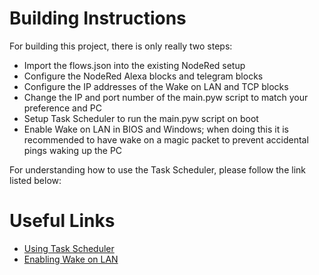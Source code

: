 # Building Instructions

For building this project, there is only really two steps:
- Import the flows.json into the existing NodeRed setup
- Configure the NodeRed Alexa blocks and telegram blocks
- Configure the IP addresses of the Wake on LAN and TCP blocks
- Change the IP and port number of the main.pyw script to match your preference and PC
- Setup Task Scheduler to run the main.pyw script on boot
- Enable Wake on LAN in BIOS and Windows; when doing this it is recommended to have wake on a magic packet to prevent 
accidental pings waking up the PC


For understanding how to use the Task Scheduler, please follow the link listed below:

# Useful Links
- [Using Task Scheduler](https://www.jcchouinard.com/python-automation-using-task-scheduler/)
- [Enabling Wake on LAN](https://www.windowscentral.com/how-enable-and-use-wake-lan-wol-windows-10)
